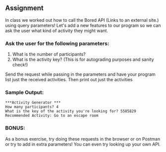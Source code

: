 ## Assignment
In class we worked out how to call the Bored API (Links to an external site.) using query parameters! Let's add a new features to our program so we can ask the user what kind of activity they might want.

### Ask the user for the following parameters:
1. What is the number of participants?
2. What is the activity key? (This is for autograding purposes and sanity check!)

Send the request while passing in the parameters and have your program list just the received activities.
Then print out just the activities

### Sample Output:
```
***Activity Generator *** 
How many participants? 4       
What is the key of the activity you're looking for? 5585829
Recommended Activity: Go to an escape room
```

### BONUS:
As a bonus exercise, try doing these requests in the browser or on Postman or try to add in extra parameters! You can even try looking up your own API.